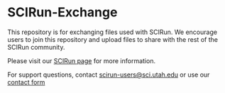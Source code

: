 SCIRun-Exchange
===============

This repository is for exchanging files used with SCIRun.  We encourage users to join this repository and upload files to share with the rest of the SCIRun community.



Please visit our [SCIRun page](http://www.sci.utah.edu/cibc-software/scirun.html) for more information.

For support questions, contact scirun-users@sci.utah.edu or use our [contact form](http://www.sci.utah.edu/contact-cibc.html)
